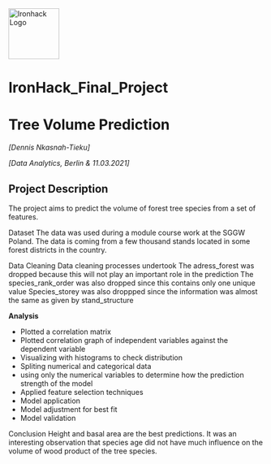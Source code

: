 <img src="https://bit.ly/2VnXWr2" alt="Ironhack Logo" width="100"/>

# IronHack_Final_Project



# Tree Volume Prediction


*[Dennis Nkasnah-Tieku]*

*[Data Analytics, Berlin & 11.03.2021]*


## Project Description
The project aims to predict the volume of forest tree species from a set of features. 

Dataset
The data was used during a module course work at the SGGW Poland. The data is coming from a few thousand stands located in some forest districts in the country. 

Data Cleaning
Data cleaning processes undertook 
The adress_forest was dropped because this will not play an important role in the prediction
The species_rank_order was also dropped since this contains only one unique value
Species_storey was also droppped since the information was almost the same as given by stand_structure 

**Analysis** 

- Plotted a correlation matrix
- Plotted  correlation graph of independent variables against the dependent variable 
- Visualizing with histograms to check distribution
- Spliting numerical and categorical data
- using only the numerical variables to determine how the prediction strength of the model
- Applied feature selection techniques
- Model application
- Model adjustment for best fit
- Model validation

Conclusion
Height and basal area are the best predictions.
It was an interesting observation that species age did not have much influence on the volume of wood product of the tree species. 
